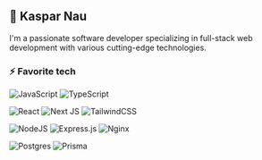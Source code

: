 ## 🏁 Kaspar Nau

I'm a passionate software developer specializing in full-stack web development with various cutting-edge technologies. 

<!---
<details>
 <summary><h4>👨‍💻 Kaspar's Coding Journey</h3></summary>
<p>My first memories of tinkering with coding was at just ~10 years old, when I followed a tutorial to create a Batch password promp. Shortly after I started messing around with scripting small Roblox games to play with friends, and the passion only grew from there!</p>
 
<p>At the age of 14, I embarked on my first significant project, developing a Minecraft server that quickly grew from just a couple friends playing it to averaging over 30 player! I'm happy to have created lasting positive memories for many people around the world. This project also generated a decent amount of pocket money by implementing a Buycraft (now Tebex) web store to sell in-game ranks and items.</p>

<p>Other than building awesome things, in my free time I also like working out and cooking!</p>

<p>I love learning new things, overcoming complex challenges and creating a positive impact on the world.</p>
</details>

### 📚 Recent blog posts

* ♻ [SVG to JSX Converter Tool](https://kasparnau.com/blog/svg-to-jsx) 
* 🍌 [How I Built Banano Casino](https://kasparnau.com/blog/how-i-built-banano-casino)
--->

### ⚡ Favorite tech
 
![JavaScript](https://img.shields.io/badge/javascript-%23323330.svg?style=for-the-badge&logo=javascript&logoColor=%23F7DF1E)
![TypeScript](https://img.shields.io/badge/typescript-%23007ACC.svg?style=for-the-badge&logo=typescript&logoColor=white)

![React](https://img.shields.io/badge/react-%2320232a.svg?style=for-the-badge&logo=react&logoColor=%2361DAFB)
![Next JS](https://img.shields.io/badge/Next-black?style=for-the-badge&logo=next.js&logoColor=white)
![TailwindCSS](https://img.shields.io/badge/tailwindcss-%2338B2AC.svg?style=for-the-badge&logo=tailwind-css&logoColor=white)

![NodeJS](https://img.shields.io/badge/node.js-6DA55F?style=for-the-badge&logo=node.js&logoColor=white)
![Express.js](https://img.shields.io/badge/express.js-%23404d59.svg?style=for-the-badge&logo=express&logoColor=%2361DAFB)
![Nginx](https://img.shields.io/badge/nginx-%23009639.svg?style=for-the-badge&logo=nginx&logoColor=white)

![Postgres](https://img.shields.io/badge/postgres-%23316192.svg?style=for-the-badge&logo=postgresql&logoColor=white)
![Prisma](https://img.shields.io/badge/Prisma-3982CE?style=for-the-badge&logo=Prisma&logoColor=white)
